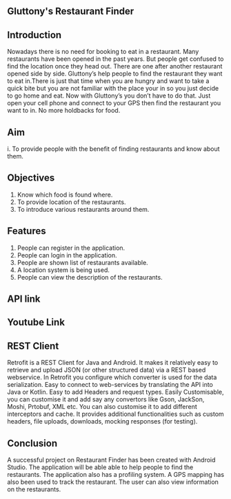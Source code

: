 ## Gluttony's Restaurant Finder
## Introduction
Nowadays there is no need for booking to eat in a restaurant. Many restaurants have been opened in the past years.
But people get confused to find the location once they head out. There are one after another restaurant opened side by side.
Gluttony’s help people to find the restaurant they want to eat in.There is just that time when you are hungry and want to take a quick bite but you are not familiar with the place your in so you just decide to go home and eat. Now with Gluttony’s you don’t have to do that. Just open your cell phone and connect to your GPS then find the  restaurant you want to in. No more holdbacks for food.

## Aim 
i.	To provide people with the benefit of finding restaurants and know about them.

## Objectives
1. Know which food is found where.
2. To provide location of the restaurants.
3. To introduce various restaurants around them.

## Features
1. People can register in the application.
2. People can login in the application.
3. People are shown list of restaurants available.
4. A location system is being used.
5. People can view the description of the restaurants.

## API link

## Youtube Link

## REST Client
Retrofit is a REST Client for Java and Android. It makes it relatively easy to retrieve and upload JSON (or other structured data) via a REST based webservice. In Retrofit you configure which converter is used for the data serialization.
Easy to connect to web-services by translating the API into Java or Kotlin.
Easy to add Headers and request types.
Easily Customisable, you can customise it and add say any convertors like Gson, JackSon, Moshi, Prtobuf, XML etc. You can also customise it to add different interceptors and cache.
It provides additional functionalities such as custom headers, file uploads, downloads, mocking responses (for testing).


## Conclusion
A successful project on Restaurant Finder has been created with Android Studio. The application will be able able to help people to find the restaurants. 
The application also has a profiling system. A GPS mapping has also been used to track the restaurant. The user can also view information on the restaurants.





